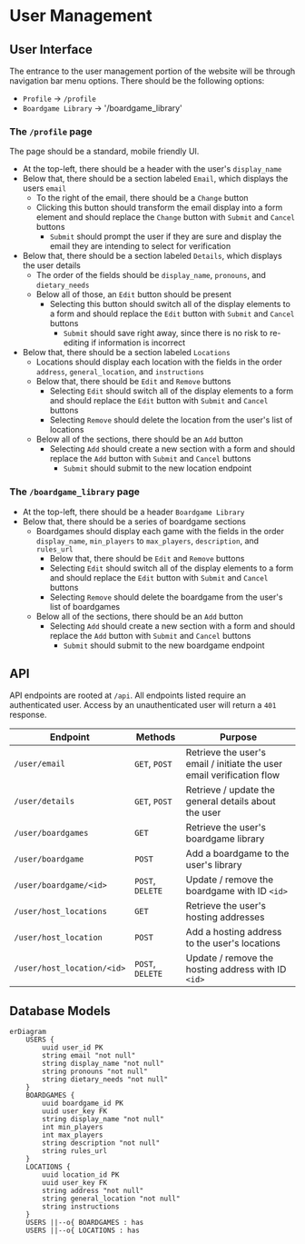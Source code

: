 # User Management

## User Interface

The entrance to the user management portion of the website will be through navigation bar menu options. There should be the following options:

* `Profile` -> `/profile`
* `Boardgame Library` -> '/boardgame_library'

### The `/profile` page

The page should be a standard, mobile friendly UI.

* At the top-left, there should be a header with the user's `display_name`
* Below that, there should be a section labeled `Email`, which displays the users `email`
  * To the right of the email, there should be a `Change` button
  * Clicking this button should transform the email display into a form element and should replace the `Change` button with `Submit` and `Cancel` buttons
    * `Submit` should prompt the user if they are sure and display the email they are intending to select for verification
* Below that, there should be a section labeled `Details`, which displays the user details
  * The order of the fields should be `display_name`, `pronouns`, and `dietary_needs`
  * Below all of those, an `Edit` button should be present
    * Selecting this button should switch all of the display elements to a form and should replace the `Edit` button with `Submit` and `Cancel` buttons
      * `Submit` should save right away, since there is no risk to re-editing if information is incorrect
* Below that, there should be a section labeled `Locations`
  * Locations should display each location with the fields in the order `address`, `general_location`, and `instructions`
  * Below that, there should be `Edit` and `Remove` buttons
    * Selecting `Edit` should switch all of the display elements to a form and should replace the `Edit` button with `Submit` and `Cancel` buttons
    * Selecting `Remove` should delete the location from the user's list of locations
  * Below all of the sections, there should be an `Add` button
    * Selecting `Add` should create a new section with a form and should replace the `Add` button with `Submit` and `Cancel` buttons
      * `Submit` should submit to the new location endpoint

### The `/boardgame_library` page

* At the top-left, there should be a header `Boardgame Library`
* Below that, there should be a series of boardgame sections
  * Boardgames should display each game with the fields in the order `display_name`, `min_players` to `max_players`, `description`, and `rules_url`
    * Below that, there should be `Edit` and `Remove` buttons
    * Selecting `Edit` should switch all of the display elements to a form and should replace the `Edit` button with `Submit` and `Cancel` buttons
    * Selecting `Remove` should delete the boardgame from the user's list of boardgames
  * Below all of the sections, there should be an `Add` button
    * Selecting `Add` should create a new section with a form and should replace the `Add` button with `Submit` and `Cancel` buttons
      * `Submit` should submit to the new boardgame endpoint

## API

API endpoints are rooted at `/api`. All endpoints listed require an authenticated user. Access by an unauthenticated user will return a `401` response.

Endpoint                   | Methods          | Purpose
---------------------------|------------------|----------------------------------------------------------------------
`/user/email`              | `GET`, `POST`    | Retrieve the user's email / initiate the user email verification flow
`/user/details`            | `GET`, `POST`    | Retrieve / update the general details about the user
`/user/boardgames`         | `GET`            | Retrieve the user's boardgame library
`/user/boardgame`          | `POST`           | Add a boardgame to the user's library
`/user/boardgame/<id>`     | `POST`, `DELETE` | Update / remove the boardgame with ID `<id>`
`/user/host_locations`     | `GET`            | Retrieve the user's hosting addresses
`/user/host_location`      | `POST`           | Add a hosting address to the user's locations
`/user/host_location/<id>` | `POST`, `DELETE` | Update / remove the hosting address with ID `<id>`

## Database Models

```mermaid
erDiagram
    USERS {
        uuid user_id PK
        string email "not null"
        string display_name "not null"
        string pronouns "not null"
        string dietary_needs "not null"
    }
    BOARDGAMES {
        uuid boardgame_id PK
        uuid user_key FK
        string display_name "not null"
        int min_players
        int max_players
        string description "not null"
        string rules_url
    }
    LOCATIONS {
        uuid location_id PK
        uuid user_key FK
        string address "not null"
        string general_location "not null"
        string instructions
    }
    USERS ||--o{ BOARDGAMES : has
    USERS ||--o{ LOCATIONS : has
```
